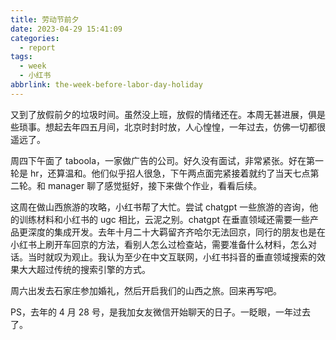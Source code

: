```yaml
---
title: 劳动节前夕
date: 2023-04-29 15:41:09
categories:
  - report
tags:
  - week
  - 小红书
abbrlink: the-week-before-labor-day-holiday
---
```


又到了放假前夕的垃圾时间。虽然没上班，放假的情绪还在。本周无甚进展，俱是些琐事。想起去年四五月间，北京时封时放，人心惶惶，一年过去，仿佛一切都很遥远了。

周四下午面了 taboola，一家做广告的公司。好久没有面试，非常紧张。好在第一轮是 hr，还算温和。他们似乎招人很急，下午两点面完紧接着就约了当天七点第二轮。和 manager 聊了感觉挺好，接下来做个作业，看看后续。

这周在做山西旅游的攻略，小红书帮了大忙。尝试 chatgpt 一些旅游的咨询，他的训练材料和小红书的 ugc 相比，云泥之别。chatgpt 在垂直领域还需要一些产品更深度的集成开发。去年十月二十大羁留齐齐哈尔无法回京，同行的朋友也是在小红书上刷开车回京的方法，看别人怎么过检查站，需要准备什么材料，怎么对话。当时就叹为观止。我认为至少在中文互联网，小红书抖音的垂直领域搜索的效果大大超过传统的搜索引擎的方式。

周六出发去石家庄参加婚礼，然后开启我们的山西之旅。回来再写吧。

PS，去年的 4 月 28 号，是我加女友微信开始聊天的日子。一眨眼，一年过去了。
